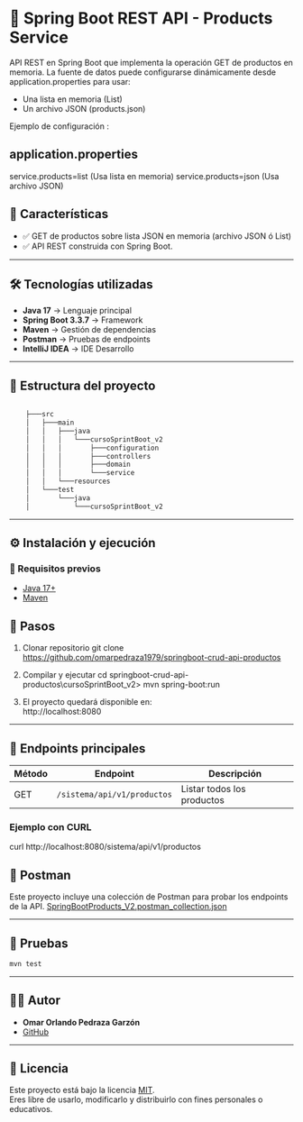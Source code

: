 
# 🚀 Spring Boot REST API - Products Service

API REST en Spring Boot que implementa la operación GET de productos en memoria.
La fuente de datos puede configurarse dinámicamente desde application.properties para usar:

- Una lista en memoria (List<Product>)
- Un archivo JSON (products.json)

Ejemplo de configuración :

## application.properties
service.products=list   (Usa lista en memoria)
service.products=json   (Usa archivo JSON)


## 📌 Características
- ✅ GET de productos sobre lista JSON en memoria (archivo JSON ó List<Product>)  
- ✅ API REST construida con Spring Boot.

---

## 🛠️ Tecnologías utilizadas
- **Java 17** → Lenguaje principal  
- **Spring Boot 3.3.7** → Framework  
- **Maven** → Gestión de dependencias  
- **Postman** → Pruebas de endpoints
- **IntelliJ IDEA** → IDE Desarrollo

---

## 📂 Estructura del proyecto
```bash

    ├───src
    │   ├───main
    │   │   ├───java
    │   │   │   └───cursoSprintBoot_v2
    │   │   │       ├───configuration
    │   │   │       ├───controllers
    │   │   │       ├───domain
    │   │   │       └───service
    │   │   └───resources
    │   └───test
    │       └───java
    │           └───cursoSprintBoot_v2


```
---

## ⚙️ Instalación y ejecución
### 🔹 Requisitos previos

- [Java 17+](https://adoptium.net/)
- [Maven](https://maven.apache.org/)


## 🔹 Pasos

1. Clonar repositorio
git clone https://github.com/omarpedraza1979/springboot-crud-api-productos

2. Compilar y ejecutar
cd springboot-crud-api-productos\cursoSprintBoot_v2> mvn spring-boot:run

3. El proyecto quedará disponible en:  
http://localhost:8080

---

## 📌 Endpoints principales

| Método | Endpoint                              | Descripción                        |
|--------|---------------------------------------|------------------------------------|
| GET    | `/sistema/api/v1/productos`           | Listar todos los productos         |


### Ejemplo con CURL
curl http://localhost:8080/sistema/api/v1/productos


## 🧪 Postman
Este proyecto incluye una colección de Postman para probar los endpoints de la API. 
[SpringBootProducts_V2.postman_collection.json](./SpringBootProducts_V2.postman_collection.json)


---
## 🧪 Pruebas
```bash
mvn test
```
---

## 👨‍💻 Autor
- **Omar Orlando Pedraza Garzón**
- [GitHub](https://github.com/omarpedraza1979)
---


## 📜 Licencia
Este proyecto está bajo la licencia [MIT](LICENSE).  
Eres libre de usarlo, modificarlo y distribuirlo con fines personales o educativos.
